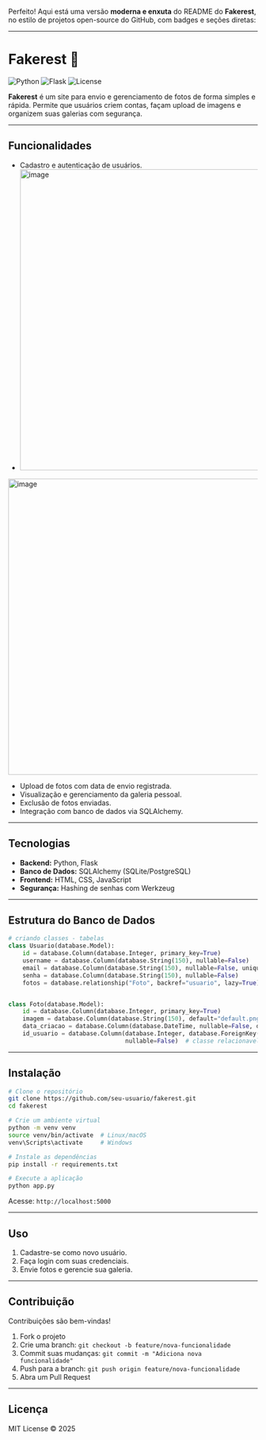 Perfeito! Aqui está uma versão **moderna e enxuta** do README do **Fakerest**, no estilo de projetos open-source do GitHub, com badges e seções diretas:

---

# Fakerest 📸

![Python](https://img.shields.io/badge/python-3.11-blue) ![Flask](https://img.shields.io/badge/flask-2.3-green) ![License](https://img.shields.io/badge/license-MIT-lightgrey)

**Fakerest** é um site para envio e gerenciamento de fotos de forma simples e rápida. Permite que usuários criem contas, façam upload de imagens e organizem suas galerias com segurança.

---

## Funcionalidades

* Cadastro e autenticação de usuários.
* <img width="1354" height="607" alt="image" src="https://github.com/user-attachments/assets/9057b0e6-943e-4665-86df-352832b0d37f" />
<img width="1361" height="597" alt="image" src="https://github.com/user-attachments/assets/6189f01f-815f-4de3-8a27-b78ce6ac617b" />


* Upload de fotos com data de envio registrada.
* Visualização e gerenciamento da galeria pessoal.
* Exclusão de fotos enviadas.
* Integração com banco de dados via SQLAlchemy.

---

## Tecnologias

* **Backend:** Python, Flask
* **Banco de Dados:** SQLAlchemy (SQLite/PostgreSQL)
* **Frontend:** HTML, CSS, JavaScript
* **Segurança:** Hashing de senhas com Werkzeug

---

## Estrutura do Banco de Dados

```python
# criando classes - tabelas
class Usuario(database.Model):
    id = database.Column(database.Integer, primary_key=True)
    username = database.Column(database.String(150), nullable=False)
    email = database.Column(database.String(150), nullable=False, unique=True)
    senha = database.Column(database.String(150), nullable=False)
    fotos = database.relationship("Foto", backref="usuario", lazy=True)  # classe relacionavel


class Foto(database.Model):
    id = database.Column(database.Integer, primary_key=True)
    imagem = database.Column(database.String(150), default="default.png")
    data_criacao = database.Column(database.DateTime, nullable=False, default=datetime.utcnow())
    id_usuario = database.Column(database.Integer, database.ForeignKey("usuario.id"),
                                 nullable=False)  # classe relacionavel de foto com usuario
```

---

## Instalação

```bash
# Clone o repositório
git clone https://github.com/seu-usuario/fakerest.git
cd fakerest

# Crie um ambiente virtual
python -m venv venv
source venv/bin/activate  # Linux/macOS
venv\Scripts\activate     # Windows

# Instale as dependências
pip install -r requirements.txt

# Execute a aplicação
python app.py
```

Acesse: `http://localhost:5000`

---

## Uso

1. Cadastre-se como novo usuário.
2. Faça login com suas credenciais.
3. Envie fotos e gerencie sua galeria.

---

## Contribuição

Contribuições são bem-vindas!

1. Fork o projeto
2. Crie uma branch: `git checkout -b feature/nova-funcionalidade`
3. Commit suas mudanças: `git commit -m "Adiciona nova funcionalidade"`
4. Push para a branch: `git push origin feature/nova-funcionalidade`
5. Abra um Pull Request

---

## Licença

MIT License © 2025
